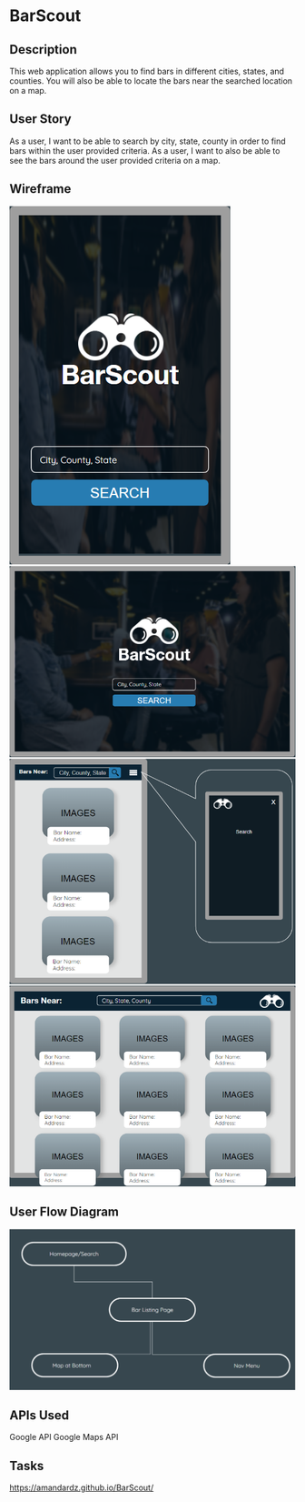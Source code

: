 # BarScout

## Description
This web application allows you to find bars in different cities, states, and counties. You will also be able to locate the bars near the searched location on a map.

## User Story
As a user, I want to be able to search by city, state, county in order to find bars within the user provided criteria. 
As a user, I want to also be able to see the bars around the user provided criteria on a map. 

## Wireframe
<img src='docs\assets\images\mobile-homepage.PNG' alt='Mobile Homepage Wireframe'>
<img src='docs\assets\images\web-homepage.PNG' alt='Desktop Homepage Wireframe'>
<img src='docs\assets\images\mobile-bar-listings.PNG' alt='Mobile Wireframe'>
<img src='docs\assets\images\web-bar-listings.PNG' alt='Desktop Bar Listings Wireframe'>

## User Flow Diagram
<img src='docs\assets\images\user-flow-diagram.PNG' alt='User Flow Diagram'>

## APIs Used
Google API
Google Maps API

## Tasks
https://amandardz.github.io/BarScout/

